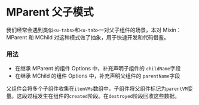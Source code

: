 # MParent 父子模式

我们经常会遇到类似`<u-tabs>`和`<u-tab>`一对父子组件的场景，本对 Mixin：MParent 和 MChild 对这种模式做了抽象，用于快速开发和代码借鉴。

### 用法

- 在继承 MParent 的组件 Options 中，补充声明子组件的 `childName`字段
- 在继承 MChild 的组件 Options 中，补充声明父组件的 `parentName`字段

父组件会将多个子组件收集在`itemVMs`数组中，子组件将父组件标记为`parentVM`变量。这段过程发生在组件的`created`阶段。在`destroyed`阶段回收这些数据。

<u-h2-tabs router>
    <u-h2-tab title="基础示例" to="/components/m-parent/examples"></u-h2-tab>
    <u-h2-tab hidden title="拓展应用" to="/components/m-parent/advanced"></u-h2-tab>
    <u-h2-tab v-if="NODE_ENV === 'development'" title="测试用例" to="/components/m-parent/cases"></u-h2-tab>
    <u-h2-tab title="API" to="/components/m-parent/api"></u-h2-tab>
</u-h2-tabs>

<router-view></router-view>
